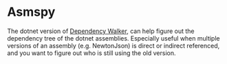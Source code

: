 # Asmspy

The dotnet version of [Dependency Walker](http://www.dependencywalker.com), can help figure out the dependency tree of the dotnet assemblies. Especially useful when multiple versions of an assembly \(e.g. NewtonJson\) is direct or indirect referenced, and you want to figure out who is still using the old version.


